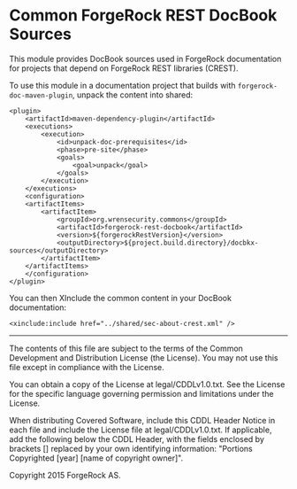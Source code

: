 # Common ForgeRock REST DocBook Sources

This module provides DocBook sources used in ForgeRock documentation
for projects that depend on ForgeRock REST libraries (CREST).

To use this module in a documentation project
that builds with `forgerock-doc-maven-plugin`,
unpack the content into shared:

    <plugin>
        <artifactId>maven-dependency-plugin</artifactId>
        <executions>
            <execution>
                <id>unpack-doc-prerequisites</id>
                <phase>pre-site</phase>
                <goals>
                    <goal>unpack</goal>
                </goals>
            </execution>
        </executions>
        <configuration>
        <artifactItems>
            <artifactItem>
                <groupId>org.wrensecurity.commons</groupId>
                <artifactId>forgerock-rest-docbook</artifactId>
                <version>${forgerockRestVersion}</version>
                <outputDirectory>${project.build.directory}/docbkx-sources</outputDirectory>
            </artifactItem>
        </artifactItems>
        </configuration>
    </plugin>

You can then XInclude the common content in your DocBook documentation:

    <xinclude:include href="../shared/sec-about-crest.xml" />

* * *

The contents of this file are subject to the terms of the Common Development and
Distribution License (the License). You may not use this file except in compliance with the
License.

You can obtain a copy of the License at legal/CDDLv1.0.txt. See the License for the
specific language governing permission and limitations under the License.

When distributing Covered Software, include this CDDL Header Notice in each file and include
the License file at legal/CDDLv1.0.txt. If applicable, add the following below the CDDL
Header, with the fields enclosed by brackets [] replaced by your own identifying
information: "Portions Copyrighted [year] [name of copyright owner]".

Copyright 2015 ForgeRock AS.

